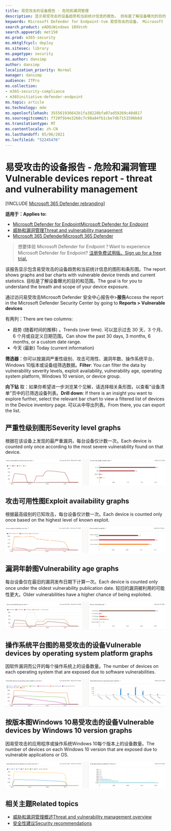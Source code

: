 ```yaml
---
title: 易受攻击的设备报告 - 危险和漏洞管理
description: 显示易受攻击的设备趋势和当前统计信息的报告。 目标是了解设备曝光的目的和范围。
keywords: Microsoft Defender for Endpoint-tvm 易受攻击的设备， Microsoft Defender for Endpoint， tvm， reduce threat & vulnerability exposure， reduce threat and vulnerability， monitor security configuration
search.product: eADQiWindows 10XVcnh
search.appverid: met150
ms.prod: m365-security
ms.mktglfcycl: deploy
ms.sitesec: library
ms.pagetype: security
ms.author: dansimp
author: dansimp
localization_priority: Normal
manager: dansimp
audience: ITPro
ms.collection:
- m365-security-compliance
- m365initiative-defender-endpoint
ms.topic: article
ms.technology: mde
ms.openlocfilehash: 355561936642b1fa38228bfa07ad59269c48d817
ms.sourcegitcommit: ff20f5b4e3268c7c98a84fb1cbe7db7151596b6d
ms.translationtype: MT
ms.contentlocale: zh-CN
ms.lasthandoff: 05/06/2021
ms.locfileid: "52245476"
---
```

# <a name="vulnerable-devices-report---threat-and-vulnerability-management"></a><span data-ttu-id="bb666-105">易受攻击的设备报告 - 危险和漏洞管理</span><span class="sxs-lookup"><span data-stu-id="bb666-105">Vulnerable devices report - threat and vulnerability management</span></span>

[!INCLUDE [Microsoft 365 Defender rebranding](../../includes/microsoft-defender.md)]

<span data-ttu-id="bb666-106">**适用于：**</span><span class="sxs-lookup"><span data-stu-id="bb666-106">**Applies to:**</span></span>

- [<span data-ttu-id="bb666-107">Microsoft Defender for Endpoint</span><span class="sxs-lookup"><span data-stu-id="bb666-107">Microsoft Defender for Endpoint</span></span>](https://go.microsoft.com/fwlink/?linkid=2154037)
- [<span data-ttu-id="bb666-108">威胁和漏洞管理</span><span class="sxs-lookup"><span data-stu-id="bb666-108">Threat and vulnerability management</span></span>](next-gen-threat-and-vuln-mgt.md)
- [<span data-ttu-id="bb666-109">Microsoft 365 Defender</span><span class="sxs-lookup"><span data-stu-id="bb666-109">Microsoft 365 Defender</span></span>](https://go.microsoft.com/fwlink/?linkid=2118804)

><span data-ttu-id="bb666-110">想要体验 Microsoft Defender for Endpoint？</span><span class="sxs-lookup"><span data-stu-id="bb666-110">Want to experience Microsoft Defender for Endpoint?</span></span> [<span data-ttu-id="bb666-111">注册免费试用版。</span><span class="sxs-lookup"><span data-stu-id="bb666-111">Sign up for a free trial.</span></span>](https://www.microsoft.com/microsoft-365/windows/microsoft-defender-atp?ocid=docs-wdatp-portaloverview-abovefoldlink)

<span data-ttu-id="bb666-112">该报告显示包含易受攻击的设备趋势和当前统计信息的图形和条形图。</span><span class="sxs-lookup"><span data-stu-id="bb666-112">The report shows graphs and bar charts with vulnerable device trends and current statistics.</span></span> <span data-ttu-id="bb666-113">目标是了解设备曝光的目的和范围。</span><span class="sxs-lookup"><span data-stu-id="bb666-113">The goal is for you to understand the breath and scope of your device exposure.</span></span>

<span data-ttu-id="bb666-114">通过访问易受攻击Microsoft Defender 安全中心报告中>**报告**</span><span class="sxs-lookup"><span data-stu-id="bb666-114">Access the report in the Microsoft Defender Security Center by going to **Reports > Vulnerable devices**</span></span>

<span data-ttu-id="bb666-115">有两列：</span><span class="sxs-lookup"><span data-stu-id="bb666-115">There are two columns:</span></span>

- <span data-ttu-id="bb666-116">趋势 (随着时间的推移) 。</span><span class="sxs-lookup"><span data-stu-id="bb666-116">Trends (over time).</span></span> <span data-ttu-id="bb666-117">可以显示过去 30 天、3 个月、6 个月或自定义日期范围。</span><span class="sxs-lookup"><span data-stu-id="bb666-117">Can show the past 30 days, 3 months, 6 months, or a custom date range.</span></span>
- <span data-ttu-id="bb666-118">今天 (最新) </span><span class="sxs-lookup"><span data-stu-id="bb666-118">Today (current information)</span></span>

<span data-ttu-id="bb666-119">**筛选器**：你可以按漏洞严重性级别、攻击可用性、漏洞年数、操作系统平台、Windows 10版本或设备组筛选数据。</span><span class="sxs-lookup"><span data-stu-id="bb666-119">**Filter**: You can filter the data by vulnerability severity levels, exploit availability, vulnerability age, operating system platform, Windows 10 version, or device group.</span></span>

<span data-ttu-id="bb666-120">**向下钻** 取：如果你希望进一步浏览某个见解，请选择相关条形图，以查看"设备清单"页中的已筛选设备列表。</span><span class="sxs-lookup"><span data-stu-id="bb666-120">**Drill down**: If there is an insight you want to explore further, select the relevant bar chart to view a filtered list of devices in the Device inventory page.</span></span> <span data-ttu-id="bb666-121">可以从中导出列表。</span><span class="sxs-lookup"><span data-stu-id="bb666-121">From there, you can export the list.</span></span>

## <a name="severity-level-graphs"></a><span data-ttu-id="bb666-122">严重性级别图形</span><span class="sxs-lookup"><span data-stu-id="bb666-122">Severity level graphs</span></span>

<span data-ttu-id="bb666-123">根据在该设备上发现的最严重漏洞，每台设备仅计数一次。</span><span class="sxs-lookup"><span data-stu-id="bb666-123">Each device is counted only once according to the most severe vulnerability found on that device.</span></span>

![当前设备漏洞严重性级别的一个图，以及一个显示一段时间级别的图表。](images/tvm-report-severity.png)

## <a name="exploit-availability-graphs"></a><span data-ttu-id="bb666-125">攻击可用性图</span><span class="sxs-lookup"><span data-stu-id="bb666-125">Exploit availability graphs</span></span>

<span data-ttu-id="bb666-126">根据最高级别的已知攻击，每台设备仅计数一次。</span><span class="sxs-lookup"><span data-stu-id="bb666-126">Each device is counted only once based on the highest level of known exploit.</span></span>

![当前设备攻击可用性的一个图和一个显示一段时间可用性的图形。](images/tvm-report-exploit-availability.png)

## <a name="vulnerability-age-graphs"></a><span data-ttu-id="bb666-128">漏洞年龄图</span><span class="sxs-lookup"><span data-stu-id="bb666-128">Vulnerability age graphs</span></span>

<span data-ttu-id="bb666-129">每台设备仅在最旧的漏洞发布日期下计算一次。</span><span class="sxs-lookup"><span data-stu-id="bb666-129">Each device is counted only once under the oldest vulnerability publication date.</span></span> <span data-ttu-id="bb666-130">较旧的漏洞被利用的可能性更大。</span><span class="sxs-lookup"><span data-stu-id="bb666-130">Older vulnerabilities have a higher chance of being exploited.</span></span>

![一张当前设备漏洞年数的图形，一张显示随着时间的年数的图形。](images/tvm-report-age.png)

## <a name="vulnerable-devices-by-operating-system-platform-graphs"></a><span data-ttu-id="bb666-132">操作系统平台图的易受攻击的设备</span><span class="sxs-lookup"><span data-stu-id="bb666-132">Vulnerable devices by operating system platform graphs</span></span>

<span data-ttu-id="bb666-133">因软件漏洞而公开的每个操作系统上的设备数量。</span><span class="sxs-lookup"><span data-stu-id="bb666-133">The number of devices on each operating system that are exposed due to software vulnerabilities.</span></span>

![一张按操作系统平台显示当前易受攻击的设备的图形，以及一张显示操作系统平台随着时间的易受攻击的设备的图形。](images/tvm-report-os.png)

## <a name="vulnerable-devices-by-windows-10-version-graphs"></a><span data-ttu-id="bb666-135">按版本图Windows 10易受攻击的设备</span><span class="sxs-lookup"><span data-stu-id="bb666-135">Vulnerable devices by Windows 10 version graphs</span></span>

<span data-ttu-id="bb666-136">因易受攻击的应用程序或操作系统Windows 10每个版本上的设备数量。</span><span class="sxs-lookup"><span data-stu-id="bb666-136">The number of devices on each Windows 10 version that are exposed due to vulnerable applications or OS.</span></span>

![按版本显示当前易受攻击Windows 10的一个图，以及一个按版本Windows 10易受攻击的设备的图形。](images/tvm-report-version.png)

## <a name="related-topics"></a><span data-ttu-id="bb666-138">相关主题</span><span class="sxs-lookup"><span data-stu-id="bb666-138">Related topics</span></span>

- [<span data-ttu-id="bb666-139">威胁和漏洞管理概述</span><span class="sxs-lookup"><span data-stu-id="bb666-139">Threat and vulnerability management overview</span></span>](next-gen-threat-and-vuln-mgt.md)
- [<span data-ttu-id="bb666-140">安全性建议</span><span class="sxs-lookup"><span data-stu-id="bb666-140">Security recommendations</span></span>](tvm-security-recommendation.md)
